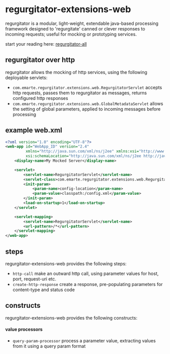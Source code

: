 # regurgitator-extensions-web

regurgitator is a modular, light-weight, extendable java-based processing framework designed to 'regurgitate' canned or clever responses to incoming requests; useful for mocking or prototyping services.

start your reading here: [regurgitator-all](http://github.com/talmeym/regurgitator-all#regurgitator)

## regurgitator over http

regurgitator allows the mocking of http services, using the following deployable servlets:
- ``com.emarte.regurgitator.extensions.web.RegurgitatorServlet`` accepts http requests, passes them to regurgitator as messages, returns configured http responses
- ``com.emarte.regurgitator.extensions.web.GlobalMetadataServlet`` allows the setting of global parameters, applied to incoming messages before processing

## example web.xml

```xml
<?xml version="1.0" encoding="UTF-8"?>
<web-app id="WebApp_ID" version="2.4"
		 xmlns="http://java.sun.com/xml/ns/j2ee" xmlns:xsi="http://www.w3.org/2001/XMLSchema-instance"
		 xsi:schemaLocation="http://java.sun.com/xml/ns/j2ee http://java.sun.com/xml/ns/j2ee/web-app_2_4.xsd">
	<display-name>My Mocked Server</display-name>

	<servlet>
		<servlet-name>RegurgitatorServlet</servlet-name>
		<servlet-class>com.emarte.regurgitator.extensions.web.RegurgitatorServlet</servlet-class>
		<init-param>
			<param-name>config-location</param-name>
			<param-value>classpath:/config.xml</param-value>
		</init-param>
		<load-on-startup>1</load-on-startup>
	</servlet>

	<servlet-mapping>
		<servlet-name>RegurgitatorServlet</servlet-name>
		<url-pattern>/*</url-pattern>
	</servlet-mapping>
</web-app>
```

## steps

regurgitator-extensions-web provides the following steps:
- ``http-call`` make an outward http call, using parameter values for host, port, request-uri etc.
- ``create-http-response`` create a response, pre-populating parameters for content-type and status code

## constructs

regurgitator-extensions-web provides the following constructs:
#### value processors
- ``query-param-processor`` process a parameter value, extracting values from it using a query param format

